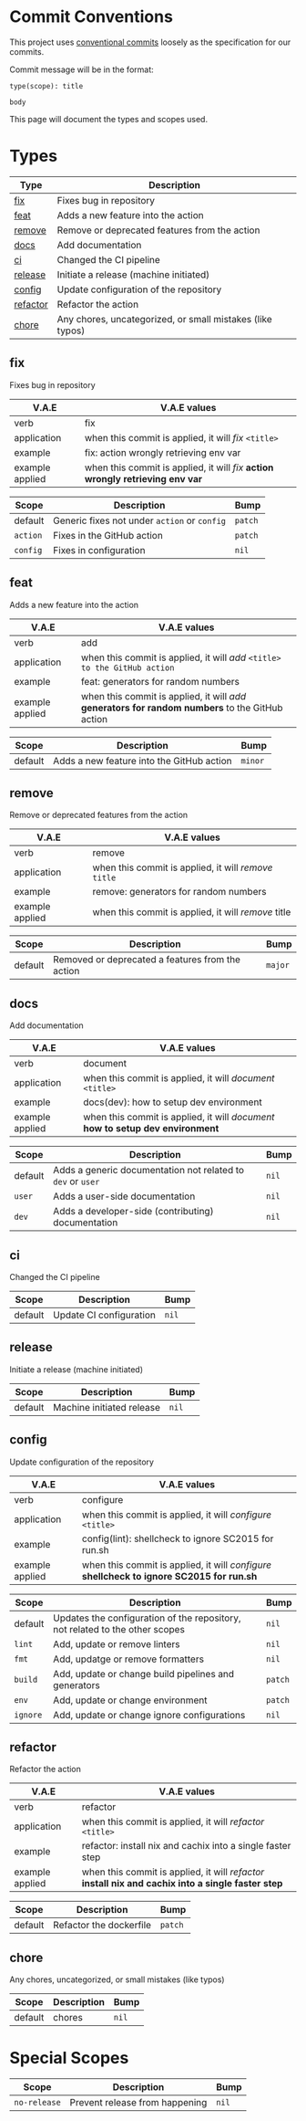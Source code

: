 # Commit Conventions

This project uses [conventional commits](https://www.conventionalcommits.org/en/v1.0.0/) loosely as the specification
for our commits.

Commit message will be in the format:

```
type(scope): title

body
```

This page will document the types and scopes used.

# Types

| Type                  | Description                                               |
| --------------------- | --------------------------------------------------------- |
| [fix](#fix)           | Fixes bug in repository                                   |
| [feat](#feat)         | Adds a new feature into the action                        |
| [remove](#remove)     | Remove or deprecated features from the action             |
| [docs](#docs)         | Add documentation                                         |
| [ci](#ci)             | Changed the CI pipeline                                   |
| [release](#release)   | Initiate a release (machine initiated)                    |
| [config](#config)     | Update configuration of the repository                    |
| [refactor](#refactor) | Refactor the action                                       |
| [chore](#chore)       | Any chores, uncategorized, or small mistakes (like typos) |

## fix

Fixes bug in repository

| **V.A.E**       | V.A.E values                                                                     |
| --------------- | -------------------------------------------------------------------------------- |
| verb            | fix                                                                              |
| application     | when this commit is applied, it will _fix_ `<title>`                             |
| example         | fix: action wrongly retrieving env var                                           |
| example applied | when this commit is applied, it will _fix_ **action wrongly retrieving env var** |

| Scope    | Description                                  | Bump    |
| -------- | -------------------------------------------- | ------- |
| default  | Generic fixes not under `action` or `config` | `patch` |
| `action` | Fixes in the GitHub action                   | `patch` |
| `config` | Fixes in configuration                       | `nil`   |

## feat

Adds a new feature into the action

| **V.A.E**       | V.A.E values                                                                                      |
| --------------- | ------------------------------------------------------------------------------------------------- |
| verb            | add                                                                                               |
| application     | when this commit is applied, it will _add_ `<title> to the GitHub action`                         |
| example         | feat: generators for random numbers                                                               |
| example applied | when this commit is applied, it will _add_ **generators for random numbers** to the GitHub action |

| Scope   | Description                               | Bump    |
| ------- | ----------------------------------------- | ------- |
| default | Adds a new feature into the GitHub action | `minor` |

## remove

Remove or deprecated features from the action

| **V.A.E**       | V.A.E values                                          |
| --------------- | ----------------------------------------------------- |
| verb            | remove                                                |
| application     | when this commit is applied, it will _remove_ `title` |
| example         | remove: generators for random numbers                 |
| example applied | when this commit is applied, it will _remove_ title   |

| Scope   | Description                                      | Bump    |
| ------- | ------------------------------------------------ | ------- |
| default | Removed or deprecated a features from the action | `major` |

## docs

Add documentation

| **V.A.E**       | V.A.E values                                                                     |
| --------------- | -------------------------------------------------------------------------------- |
| verb            | document                                                                         |
| application     | when this commit is applied, it will _document_ `<title>`                        |
| example         | docs(dev): how to setup dev environment                                          |
| example applied | when this commit is applied, it will _document_ **how to setup dev environment** |

| Scope   | Description                                                 | Bump  |
| ------- | ----------------------------------------------------------- | ----- |
| default | Adds a generic documentation not related to `dev` or `user` | `nil` |
| `user`  | Adds a user-side documentation                              | `nil` |
| `dev`   | Adds a developer-side (contributing) documentation          | `nil` |

## ci

Changed the CI pipeline

| Scope   | Description             | Bump  |
| ------- | ----------------------- | ----- |
| default | Update CI configuration | `nil` |

## release

Initiate a release (machine initiated)

| Scope   | Description               | Bump  |
| ------- | ------------------------- | ----- |
| default | Machine initiated release | `nil` |

## config

Update configuration of the repository

| **V.A.E**       | V.A.E values                                                                                |
| --------------- | ------------------------------------------------------------------------------------------- |
| verb            | configure                                                                                   |
| application     | when this commit is applied, it will _configure_ `<title>`                                  |
| example         | config(lint): shellcheck to ignore SC2015 for run.sh                                        |
| example applied | when this commit is applied, it will _configure_ **shellcheck to ignore SC2015 for run.sh** |

| Scope    | Description                                                                  | Bump    |
| -------- | ---------------------------------------------------------------------------- | ------- |
| default  | Updates the configuration of the repository, not related to the other scopes | `nil`   |
| `lint`   | Add, update or remove linters                                                | `nil`   |
| `fmt`    | Add, updatge or remove formatters                                            | `nil`   |
| `build`  | Add, update or change build pipelines and generators                         | `patch` |
| `env`    | Add, update or change environment                                            | `patch` |
| `ignore` | Add, update or change ignore configurations                                  | `nil`   |

## refactor

Refactor the action

| **V.A.E**       | V.A.E values                                                                                         |
| --------------- | ---------------------------------------------------------------------------------------------------- |
| verb            | refactor                                                                                             |
| application     | when this commit is applied, it will _refactor_ `<title>`                                            |
| example         | refactor: install nix and cachix into a single faster step                                           |
| example applied | when this commit is applied, it will _refactor_ **install nix and cachix into a single faster step** |

| Scope   | Description             | Bump    |
| ------- | ----------------------- | ------- |
| default | Refactor the dockerfile | `patch` |

## chore

Any chores, uncategorized, or small mistakes (like typos)

| Scope   | Description | Bump  |
| ------- | ----------- | ----- |
| default | chores      | `nil` |

# Special Scopes

| Scope        | Description                    | Bump  |
| ------------ | ------------------------------ | ----- |
| `no-release` | Prevent release from happening | `nil` |
